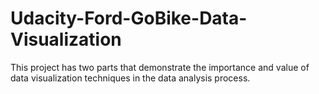 # Udacity-Ford-GoBike-Data-Visualization
This project has two parts that demonstrate the importance and value of data visualization techniques in the data analysis process.
